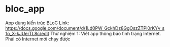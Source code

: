 # bloc_app
 App dùng kiến trúc BLoC
 Link: https://docs.google.com/document/d/1Ld0PW_GckhDz8GgOszZTPl0rKYv_s1o_X-kJUerTL8c/edit
 Thử nghiệm 1: Viết app thông báo tình trạng Internet. Phải có Internet mới chạy được
 
